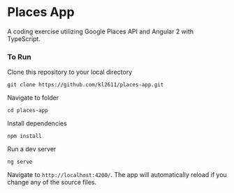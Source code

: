 # Places App

A coding exercise utilizing Google Places API and Angular 2 with TypeScript. 

### To Run
Clone this repository to your local directory 
```
git clone https://github.com/kl2611/places-app.git
```

Navigate to folder
```
cd places-app
```

Install dependencies
```
npm install
```
Run a dev server
```
ng serve
```
Navigate to `http://localhost:4200/`. The app will automatically reload if you change any of the source files.
